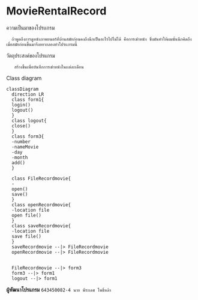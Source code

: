 # MovieRentalRecord
ความเป็นมาของโปรเเกรม

      ถ้าพูดถึงการดูหนังภาพยนตร์ที่บ้านสมัยก่อนคงถึงนึกเป็นอะไรไปไม่ได้ คือการเช่าหนัง ซึ่งมันทำให้ผมนั้นนึกคิดถึงเมื่อสมัยก่อนขึ้นมาจึงอยากลองทำโปรเเกรมนี้
วัตถุประสงค์ของโปรแกรม

       สร้างขึ้นเพื่อบันทึกการเช่าหนังในเเต่ละเดือน
Class diagram
```mermaid
classDiagram
  direction LR
  class form1{
  login()
  logout()
  }
  class logout{
  close()
  }
  class form3{
  -number
  -nameMovie
  -day
  -month
  add()
  }
  
  class FileRecordmovie{
  -
  open()
  save()
  }
  class openRecordmovie{
  -location file
  open file()
  }
  class saveRecordmovie{
  -location file
  save file()
  }
  saveRecordmovie --|> FileRecordmovie
  openRecordmovie --|> FileRecordmovie
 
  
  FileRecordmovie --|> form3
  form3 --|> form1
  logout --|> form1
  ```

**ผู้พัฒนาโปรแกรม**
```643450082-4 นาย พีระเดช โพธิ์หล้า```
       
